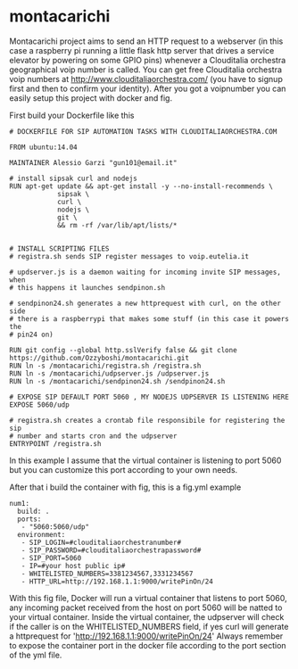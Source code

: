 # montacarichi
Montacarichi project aims to send an HTTP request to a webserver (in this case a raspberry pi running a little flask http server that drives a service elevator by powering on some GPIO pins) whenever a Clouditalia orchestra geographical voip number is called.
You can get free Clouditalia orchestra voip numbers at http://www.clouditaliaorchestra.com/ (you have to signup first and then to confirm your identity).
After you got a voipnumber you can easily setup this project with docker and fig.

First build your Dockerfile like this

```
# DOCKERFILE FOR SIP AUTOMATION TASKS WITH CLOUDITALIAORCHESTRA.COM

FROM ubuntu:14.04

MAINTAINER Alessio Garzi "gun101@email.it"

# install sipsak curl and nodejs
RUN apt-get update && apt-get install -y --no-install-recommends \
			sipsak \
			curl \
			nodejs \
			git \
			&& rm -rf /var/lib/apt/lists/*


# INSTALL SCRIPTING FILES
# registra.sh sends SIP register messages to voip.eutelia.it

# updserver.js is a daemon waiting for incoming invite SIP messages, when
# this happens it launches sendpinon.sh

# sendpinon24.sh generates a new httprequest with curl, on the other side
# there is a raspberrypi that makes some stuff (in this case it powers the
# pin24 on)

RUN git config --global http.sslVerify false && git clone https://github.com/Ozzyboshi/montacarichi.git
RUN ln -s /montacarichi/registra.sh /registra.sh
RUN ln -s /montacarichi/udpserver.js /udpserver.js
RUN ln -s /montacarichi/sendpinon24.sh /sendpinon24.sh

# EXPOSE SIP DEFAULT PORT 5060 , MY NODEJS UDPSERVER IS LISTENING HERE
EXPOSE 5060/udp

# registra.sh creates a crontab file responsibile for registering the sip
# number and starts cron and the udpserver
ENTRYPOINT /registra.sh
```

In this example I assume that the virtual container is listening to port 5060 but you can customize this port according to your own needs.

After that i build the container with fig, this is a fig.yml example
```
num1:
  build: .
  ports:
   - "5060:5060/udp"
  environment:
   - SIP_LOGIN=#clouditaliaorchestranumber#
   - SIP_PASSWORD=#clouditaliaorchestrapassword#
   - SIP_PORT=5060
   - IP=#your host public ip#
   - WHITELISTED_NUMBERS=3381234567,3331234567 
   - HTTP_URL=http://192.168.1.1:9000/writePinOn/24
```

With this fig file, Docker will run a virtual container that listens to port 5060, any incoming packet received from the host on port 5060 will be natted to your virtual container.
Inside the virtual container, the udpserver will check if the caller is on the WHITELISTED_NUMBERS field, if yes curl will generate a httprequest for 'http://192.168.1.1:9000/writePinOn/24'
Always remember to expose the container port in the docker file according to the port section of the yml file.
